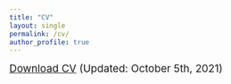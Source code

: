 ```yaml
---
title: "CV"
layout: single
permalink: /cv/
author_profile: true
---
```

  
  <span style="font-size:14pt;">[Download CV](https://seunghunlee918.github.io/cv/CV_SHL_20211005.pdf) (Updated: October 5th, 2021) </span>
